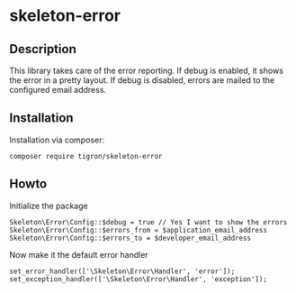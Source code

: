 # skeleton-error

## Description

This library takes care of the error reporting. If debug is enabled, it
shows the error in a pretty layout.
If debug is disabled, errors are mailed to the configured email address.

## Installation

Installation via composer:

    composer require tigron/skeleton-error

## Howto

Initialize the package

    Skeleton\Error\Config::$debug = true // Yes I want to show the errors
    Skeleton\Error\Config::$errors_from = $application_email_address
    Skeleton\Error\Config::$errors_to = $developer_email_address

Now make it the default error handler

    set_error_handler(['\Skeleton\Error\Handler', 'error']);
    set_exception_handler(['\Skeleton\Error\Handler', 'exception']);

